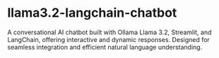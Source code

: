 # llama3.2-langchain-chatbot
 A conversational AI chatbot built with Ollama Llama 3.2, Streamlit, and LangChain, offering interactive and dynamic responses. Designed for seamless integration and efficient natural language understanding.
